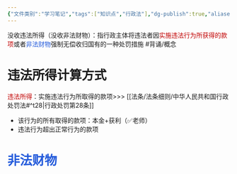 ```yaml
---
{"文件类别":"学习笔记","tags":["知识点","行政法"],"dg-publish":true,"aliases":["没收非法财物"],"permalink":"/学习笔记studyup/行政法学/没收违法所得/","dgPassFrontmatter":true,"created":"2024-10-31T15:59:30.992+08:00","updated":"2024-10-31T16:04:48.430+08:00"}
---
```


没收违法所得（没收非法财物）：指行政主体将违法者因<font color="#c00000">实施违法行为所获得的款项</font>或者<font color="#245bdb">非法财物</font>强制无偿收归国有的一种处罚措施 #背诵/概念 
# 违法所得计算方式
<font color="#c00000">违法所得</font>：实施违法行为所取得的款项>>> [[法条/法条细则/中华人民共和国行政处罚法#^t28\|行政处罚第28条]]
- 该行为的所有取得的款项：本金+获利（✅老师）
- 违法行为超出正常行为的款项
# <font color="#245bdb">非法财物</font>